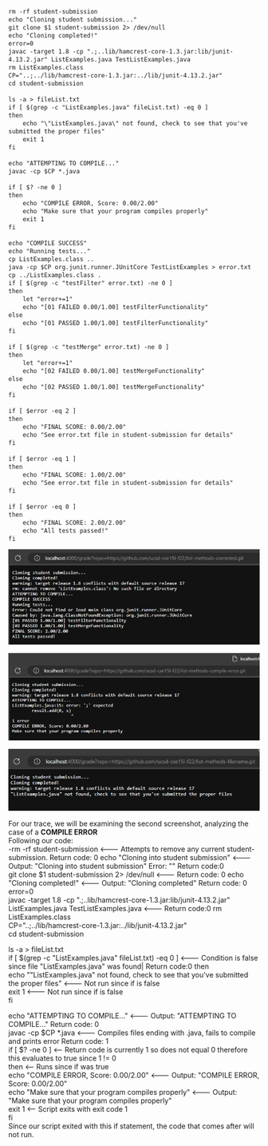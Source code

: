 ```# Create your grading script here



rm -rf student-submission
echo "Cloning student submission..."
git clone $1 student-submission 2> /dev/null
echo "Cloning completed!"
error=0
javac -target 1.8 -cp ".;..lib/hamcrest-core-1.3.jar:lib/junit-4.13.2.jar" ListExamples.java TestListExamples.java
rm ListExamples.class
CP="..;../lib/hamcrest-core-1.3.jar:../lib/junit-4.13.2.jar"
cd student-submission

ls -a > fileList.txt
if [ $(grep -c "ListExamples.java" fileList.txt) -eq 0 ]
then
    echo "\"ListExamples.java\" not found, check to see that you've submitted the proper files"
    exit 1
fi

echo "ATTEMPTING TO COMPILE..."
javac -cp $CP *.java

if [ $? -ne 0 ]
then
    echo "COMPILE ERROR, Score: 0.00/2.00"
    echo "Make sure that your program compiles properly"
    exit 1
fi

echo "COMPILE SUCCESS"
echo "Running tests..."
cp ListExamples.class ..
java -cp $CP org.junit.runner.JUnitCore TestListExamples > error.txt
cp ../ListExamples.class .
if [ $(grep -c "testFilter" error.txt) -ne 0 ]
then
    let "error+=1"
    echo "[01 FAILED 0.00/1.00] testFilterFunctionality"
else
    echo "[01 PASSED 1.00/1.00] testFilterFunctionality"
fi

if [ $(grep -c "testMerge" error.txt) -ne 0 ]
then
    let "error+=1"
    echo "[02 FAILED 0.00/1.00] testMergeFunctionality"
else
    echo "[02 PASSED 1.00/1.00] testMergeFunctionality"
fi

if [ $error -eq 2 ]
then
    echo "FINAL SCORE: 0.00/2.00"
    echo "See error.txt file in student-submission for details"
fi

if [ $error -eq 1 ]
then
    echo "FINAL SCORE: 1.00/2.00"
    echo "See error.txt file in student-submission for details"
fi

if [ $error -eq 0 ]
then
    echo "FINAL SCORE: 2.00/2.00"
    echo "All tests passed!"
fi

```   
![lab9pic2](lab9pic2.png)  
  
![lab9pic1](lab9pic1.png)  
  
![lab9pic3](lab9pic3.png)  
  
For our trace, we will be examining the second screenshot, analyzing the case of a **COMPILE ERROR**  
Following our code:  
-rm -rf student-submission <--- Attempts to remove any current student-submission. Return code: 0
echo "Cloning into student submission" <--- Output: "Cloning into student submission" Error: "" Return code:0  
git clone $1 student-submission 2> /dev/null <--- Return code: 0
echo "Cloning completed!"  <--- Output: "Cloning completed" Return code: 0
error=0  
javac -target 1.8 -cp ".;..lib/hamcrest-core-1.3.jar:lib/junit-4.13.2.jar" ListExamples.java TestListExamples.java <--- Return code:0 
rm ListExamples.class   
  CP="..;../lib/hamcrest-core-1.3.jar:../lib/junit-4.13.2.jar"  
cd student-submission
  
ls -a > fileList.txt  
if [ $(grep -c "ListExamples.java" fileList.txt) -eq 0 ]  <--- Condition is false since file "ListExamples.java" was found| Return code:0
then  
    echo "\"ListExamples.java\" not found, check to see that you've submitted the proper files"  <--- Not run since if is false  
    exit 1  <--- Not run since if is false  
fi  

echo "ATTEMPTING TO COMPILE..."  <--- Output: "ATTEMPTING TO COMPILE..." Return code: 0  
javac -cp $CP *.java <--- Compiles files ending with .java, fails to compile and prints error Return code: 1  
if [ $? -ne 0 ] <-- Return code is currently 1 so does not equal 0 therefore this evaluates to true since 1 != 0   
then <-- Runs since if was true  
    echo "COMPILE ERROR, Score: 0.00/2.00" <--- Output: "COMPILE ERROR, Score: 0.00/2.00"  
    echo "Make sure that your program compiles properly" <--- Output: "Make sure that your program compiles properly"  
    exit 1 <-- Script exits with exit code 1  
fi  
Since our script exited with this if statement, the code that comes after will not run.
